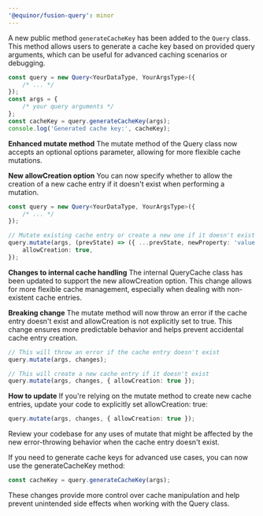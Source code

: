 ```yaml
---
'@equinor/fusion-query': minor
---
```


A new public method `generateCacheKey` has been added to the `Query` class. This method allows users to generate a cache key based on provided query arguments, which can be useful for advanced caching scenarios or debugging.

```typescript
const query = new Query<YourDataType, YourArgsType>({
    /* ... */
});
const args = {
    /* your query arguments */
};
const cacheKey = query.generateCacheKey(args);
console.log('Generated cache key:', cacheKey);
```

**Enhanced mutate method**
The mutate method of the Query class now accepts an optional options parameter, allowing for more flexible cache mutations.

**New allowCreation option**
You can now specify whether to allow the creation of a new cache entry if it doesn't exist when performing a mutation.

```ts
const query = new Query<YourDataType, YourArgsType>({
    /* ... */
});

// Mutate existing cache entry or create a new one if it doesn't exist
query.mutate(args, (prevState) => ({ ...prevState, newProperty: 'value' }), {
    allowCreation: true,
});
```

**Changes to internal cache handling**
The internal QueryCache class has been updated to support the new allowCreation option. This change allows for more flexible cache management, especially when dealing with non-existent cache entries.

**Breaking change**
The mutate method will now throw an error if the cache entry doesn't exist and allowCreation is not explicitly set to true. This change ensures more predictable behavior and helps prevent accidental cache entry creation.

```ts
// This will throw an error if the cache entry doesn't exist
query.mutate(args, changes);

// This will create a new cache entry if it doesn't exist
query.mutate(args, changes, { allowCreation: true });
```

**How to update**
If you're relying on the mutate method to create new cache entries, update your code to explicitly set allowCreation: true:

```ts
query.mutate(args, changes, { allowCreation: true });
```

Review your codebase for any uses of mutate that might be affected by the new error-throwing behavior when the cache entry doesn't exist.

If you need to generate cache keys for advanced use cases, you can now use the generateCacheKey method:

```ts
const cacheKey = query.generateCacheKey(args);
```

These changes provide more control over cache manipulation and help prevent unintended side effects when working with the Query class.
